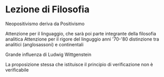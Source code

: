 # Lezione di Filosofia

Neopositivismo deriva da Positivismo

Attenzione per il linguaggio, che sarà poi parte integrante della filosofia analitica
Attenzione per il rigore del linguggio
anni '70-'80 distinzione tra analitici (anglosassoni) e continentali

Grande influenza di Ludwig Wittgenstein


La proposizione stessa che istituisce il principio di verificazione non è verificabile
<!--stackedit_data:
eyJoaXN0b3J5IjpbLTk4NjQ3ODEwMF19
-->